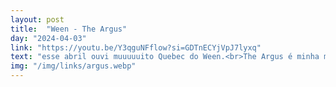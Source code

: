 ```yaml
---
layout: post
title:  "Ween - The Argus"
day: "2024-04-03"
link: "https://youtu.be/Y3qguNFflow?si=GDTnECYjVpJ7lyxq"
text: "esse abril ouvi muuuuuito Quebec do Ween.<br>The Argus é minha música favorita dele."
img: "/img/links/argus.webp"
---
```

